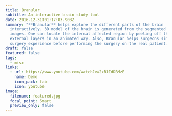 ```yaml
---
title: Branular
subtitle: An interactive brain study tool
date: 2016-12-31T01:17:03.903Z
summary: "**Branular** helps explore the different parts of the brain
  interactively. 3D model of the brain is generated from the segmented MRI
  images. One can locate the internal affected region by peeling off the
  external layers in an animated way. Also, Branular helps surgeons simulate the
  surgery experience before performing the surgery on the real patient."
draft: false
featured: false
tags:
  - misc
links:
  - url: https://www.youtube.com/watch?v=2xBJIdDBMzE
    name: Demo
    icon_pack: fab
    icon: youtube
image:
  filename: featured.jpg
  focal_point: Smart
  preview_only: false
---
```

